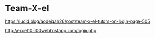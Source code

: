 # Team-X-el
https://lucid.blog/aodeigah26/post/team-x-el-tutors-on-login-page-505



http://excel10.000webhostapp.com/login.php
